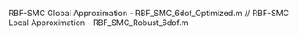 RBF-SMC Global Approximation - RBF_SMC_6dof_Optimized.m
//
RBF-SMC Local Approximation - RBF_SMC_Robust_6dof.m
